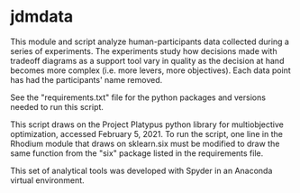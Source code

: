 # jdmdata
This module and script analyze human-participants data collected during a series of experiments.
The experiments study how decisions made with tradeoff diagrams as a support tool vary in quality as the 
decision at hand becomes more complex (i.e. more levers, more objectives). Each data point has had the 
participants' name removed.

See the "requirements.txt" file for the python packages and versions needed to run this script. 

This script draws on the Project Platypus python library for multiobjective optimization, accessed
February 5, 2021. To run the script, one line in the Rhodium module that draws on sklearn.six must
be modified to draw the same function from the "six" package listed in the requirements file.

This set of analytical tools was developed with Spyder in an Anaconda virtual environment.

